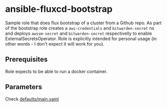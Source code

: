 # ansible-fluxcd-bootstrap

Sample role that does flux bootstrap of a cluster from a Github repo.
As part of the bootstrap role creates a `aws-credentials` and `bitwarden-secret` ns and deploys `awssm-secret` and `bitwarden-secret` respectivelly to enable ExternalSecretsOperator.
Role is explicitly intended for personal usage (in other words - I don't expect it will work for you).

## Prerequisites
Role expects to be able to run a docker container.

## Parameters
Check [defaults/main.yaml](defaults/main.yaml)

